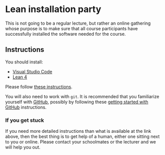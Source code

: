 # Lean installation party

This is not going to be a regular lecture, but rather an online gathering whose purpose is to make sure that all course participants have successfully installed the software needed for the course.

## Instructions

You should install:

* [Visual Studio Code](https://code.visualstudio.com)
* [Lean 4](https://www.lean-lang.org)

Please follow [these instructions](https://docs.lean-lang.org/lean4/doc/quickstart.html).

You will also need to work with `git`. It is recommended that you familiarize yourself with [GitHub](https://github.com), possibly by following these [getting started with GitHub](https://docs.github.com/en/get-started) instructions.

### If you get stuck

If you need more detailed instructions than what is available at the link above, then the best thing is to get help of a human, either one sitting next to you or online. Please contact your schoolmates or the lecturer and we will help you out.

